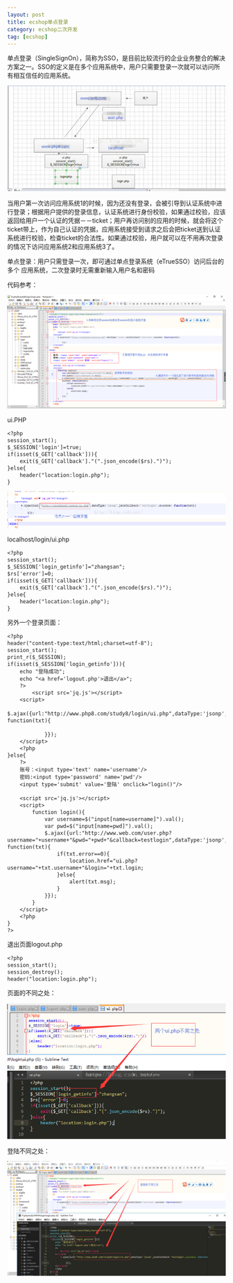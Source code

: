```yaml
---
layout: post
title: ecshop单点登录
category: ecshop二次开发
tag: [ecshop]
---
```


单点登录（SingleSignOn），简称为SSO，是目前比较流行的企业业务整合的解决方案之一。SSO的定义是在多个应用系统中，用户只需要登录一次就可以访问所有相互信任的应用系统。

![](/images/images/login1.png)

当用户第一次访问应用系统1的时候，因为还没有登录，会被引导到认证系统中进行登录；根据用户提供的登录信息，认证系统进行身份校验，如果通过校验，应该返回给用户一个认证的凭据－－ticket；用户再访问别的应用的时候，就会将这个ticket带上，作为自己认证的凭据，应用系统接受到请求之后会把ticket送到认证系统进行校验，检查ticket的合法性。如果通过校验，用户就可以在不用再次登录的情况下访问应用系统2和应用系统3了。

单点登录：用户只需登录一次，即可通过单点登录系统（eTrueSSO）访问后台的多个 应用系统，二次登录时无需重新输入用户名和密码

代码参考：

![](/images/images/login2.png)

ui.PHP



    <?php
    session_start();
    $_SESSION['login']=true;
    if(isset($_GET['callback'])){
        exit($_GET['callback']."(".json_encode($rs).")");
    }else{
        header("location:login.php");
    }


![](/images/images/login3.png)


localhost/login/ui.php



    <?php
    session_start();
    $_SESSION['login_getinfo']="zhangsan";
    $rs['error']=0;
    if(isset($_GET['callback'])){
        exit($_GET['callback']."(".json_encode($rs).")");
    }else{
        header("location:login.php");
    }


另外一个登录页面：



    <?php
    header("content-type:text/html;charset=utf-8");
    session_start();
    print_r($_SESSION);
    if(isset($_SESSION['login_getinfo'])){
        echo "登陆成功";
        echo "<a href='logout.php'>退出</a>";
        ?>
            <script src='jq.js'></script>
        <script>
            $.ajax({url:"http://www.php8.com/study8/login/ui.php",dataType:'jsonp',jsonCallback:'testlogin',success: function(txt){

                }});
        </script>
        <?php
    }else{
        ?>
        账号：<input type='text' name='username'/>
        密码:<input type='password' name='pwd'/>
        <input type='submit' value='登陆' onclick="login()"/>

        <script src='jq.js'></script>
        <script>
            function login(){
                var username=$("input[name=username]").val();
                var pwd=$("input[name=pwd]").val();
                $.ajax({url:"http://www.web.com/user.php?username="+username+"&pwd="+pwd+"&callback=testlogin",dataType:'jsonp',jsonCallback:'testlogin',success: function(txt){
                    if(txt.error==0){
                        location.href="ui.php?username="+txt.username+"&login="+txt.login;
                    }else{
                        alert(txt.msg);
                    }
                }});
            }
        </script>
        <?php
    }
    ?>


退出页面logout.php


    <?php
    session_start();
    session_destroy();
    header("location:login.php");


页面的不同之处：

![](/images/images/login4.png)

登陆不同之处：

![](/images/images/login5.png)